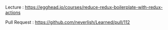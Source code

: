 Lecture : https://egghead.io/courses/reduce-redux-boilerplate-with-redux-actions

Pull Request : https://github.com/neverlish/Learned/pull/112
